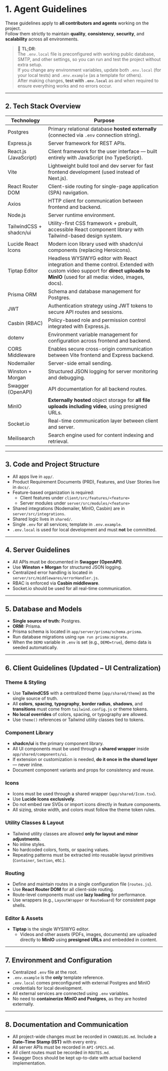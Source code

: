# 1. Agent Guidelines

These guidelines apply to **all contributors and agents** working on the project.  
Follow them strictly to maintain **quality**, **consistency**, **security**, and **scalability** across all environments.

> 📝 **TL;DR**:  
> The `.env.local` file is preconfigured with working public database, SMTP, and other settings, so you can run and test the project without extra setup.  
> If you change any environment variables, update both `.env.local` (for your local tests) and `.env.example` (as a template for others).  
> After making changes, **test with `.env.local`** as and when required to ensure everything works and no errors occur.

---

## 2. Tech Stack Overview

| Technology              | Purpose                                                                                     |
|--------------------------|---------------------------------------------------------------------------------------------|
| Postgres                 | Primary relational database **hosted externally** (connected via `.env` connection string). |
| Express.js               | Server framework for REST APIs.                                                            |
| React.js (JavaScript)    | Client framework for the user interface — built entirely with JavaScript (no TypeScript).  |
| Vite                     | Lightweight build tool and dev server for fast frontend development (used instead of Next.js). |
| React Router DOM         | Client-side routing for single-page application (SPA) navigation.                          |
| Axios                    | HTTP client for communication between frontend and backend.                                |
| Node.js                  | Server runtime environment.                                                                |
| TailwindCSS + shadcn/ui  | Utility-first CSS framework + prebuilt, accessible React component library with Tailwind-based design system. |
| Lucide React Icons       | Modern icon library used with shadcn/ui components (replacing Heroicons).                  |
| Tiptap Editor            | Headless WYSIWYG editor with React integration and theme control. Extended with custom video support for **direct uploads to MinIO** (used for all media: video, images, docs). |
| Prisma ORM               | Schema and database management for Postgres.                                               |
| JWT                      | Authentication strategy using JWT tokens to secure API routes and sessions.                |
| Casbin (RBAC)            | Policy-based role and permission control integrated with Express.js.                       |
| dotenv                   | Environment variable management for configuration across frontend and backend.             |
| CORS Middleware          | Enables secure cross-origin communication between Vite frontend and Express backend.       |
| Nodemailer               | Server-side email sending.                                                                 |
| Winston + Morgan         | Structured JSON logging for server monitoring and debugging.                               |
| Swagger (OpenAPI)        | API documentation for all backend routes.                                                  |
| MinIO                    | **Externally hosted** object storage for **all file uploads including video**, using presigned URLs. |
| Socket.io                | Real-time communication layer between client and server.                                   |
| Meilisearch              | Search engine used for content indexing and retrieval.                                     |

---

## 3. Code and Project Structure

- All apps live in `app/`.
- Product Requirement Documents (PRD), Features, and User Stories live in `docs/`.
- Feature-based organization is required:
  - Client features under `client/src/features/<feature>`
  - Server modules under `server/src/modules/<feature>`
- Shared integrations (Nodemailer, MinIO, Casbin) are in `server/src/integrations`.
- Shared logic lives in `shared/`.
- Single `.env` for all services; template in `.env.example`.
- `.env.local` is used for local development and must **not** be committed.

---

## 4. Server Guidelines

- All APIs must be documented in **Swagger (OpenAPI)**.  
- Use **Winston + Morgan** for structured JSON logging.  
- Centralized error handling is located in `server/src/middlewares/errorHandler.js`.  
- RBAC is enforced via **Casbin middleware**.  
- Socket.io should be used for all real-time communication.

---

## 5. Database and Models

- **Single source of truth:** Postgres.  
- **ORM:** Prisma.  
- Prisma schema is located in `app/server/prisma/schema.prisma`.  
- Run database migrations using `npm run prisma:migrate`.  
- When the `DEMO` variable in `.env` is set (e.g., `DEMO=true`), demo data is seeded automatically.

---

## 6. Client Guidelines (Updated – UI Centralization)

### Theme & Styling
- Use **TailwindCSS** with a centralized theme (`app/shared/theme`) as the single source of truth.  
- All **colors**, **spacing**, **typography**, **border radius**, **shadows**, and **transitions** must come from `tailwind.config.js` or theme tokens.  
- **No local overrides** of colors, spacing, or typography are allowed.  
- Use `theme()` references or Tailwind utility classes tied to tokens.

### Component Library
- **shadcn/ui** is the primary component library.  
- All UI components must be used through a **shared wrapper** inside `app/shared/components/ui`.  
- If extension or customization is needed, **do it once in the shared layer** — never inline.  
- Document component variants and props for consistency and reuse.

### Icons
- Icons must be used through a shared wrapper (`app/shared/Icon.tsx`).  
- Use **Lucide Icons exclusively**.  
- Do not embed raw SVGs or import icons directly in feature components.  
- All sizing, stroke width, and colors must follow the theme token rules.

### Utility Classes & Layout
- Tailwind utility classes are allowed **only for layout and minor adjustments**.  
- No inline styles.  
- No hardcoded colors, fonts, or spacing values.  
- Repeating patterns must be extracted into reusable layout primitives (`Container`, `Section`, etc.).

### Routing
- Define and maintain routes in a single configuration file (`routes.js`).  
- Use **React Router DOM** for all client-side routing.  
- Route-level components must use **lazy loading** for performance.  
- Use wrappers (e.g., `LayoutWrapper` or `RouteGuard`) for consistent page shells.

### Editor & Assets
- **Tiptap** is the single WYSIWYG editor.
  - Videos and other assets (PDFs, images, documents) are uploaded directly to **MinIO** using **presigned URLs** and embedded in content.


---

## 7. Environment and Configuration

- Centralized `.env` file at the root.  
- `.env.example` is the **only** template reference.  
- `.env.local` comes preconfigured with external Postgres and MinIO credentials for local development.  
- All external services are connected using `.env` variables.  
- No need to **containerize MinIO and Postgres**, as they are hosted externally.

---

## 8. Documentation and Communication

- All project-wide changes must be recorded in `CHANGELOG.md`. Include a **Date–Time Stamp (IST)** with every entry.  
- All server APIs must be recorded in `API-SPECS.md`.  
- All client routes must be recorded in `ROUTES.md`.  
- Swagger Docs should be kept up-to-date with actual backend implementation.